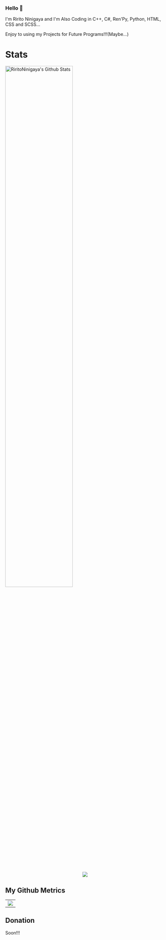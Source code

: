 ### Hello 👋
I'm Ririto Ninigaya and I'm Also Coding in C++, C#, Ren'Py, Python, HTML, CSS and SCSS...

Enjoy to using my Projects for Future Programs!!!(Maybe...)

# Stats

<img width="65%" src="https://github-readme-stats.vercel.app/api?username=RiritoNinigaya&hide=contribs,prs,issues&theme=prussian&bg_color=79139c&show_icons=true&hide_border=true&include_all_commits=true)" alt="RiritoNinigaya's Github Stats"></img>

<div align="center">
  <img src="https://github-readme-stats-sigma-five.vercel.app/api/top-langs/?username=RiritoNinigaya&hide_progress=false&layout=compact&theme=dracula&bg_color=06CA8F&title_color=C08C8F&text_color=C08C8F&icon_color=C08C8F&border_color=fcb8bc&c++=757B73"/>
</div>

## My Github Metrics

<div align="center">
<table>
   <tr>
     <td rowspan=2> <img src="https://github.com/RiritoNinigaya/RiritoNinigaya/blob/main/github-metrics.svg" /> </td>
   </tr>
 </table>
</div>

## Donation

Soon!!!
